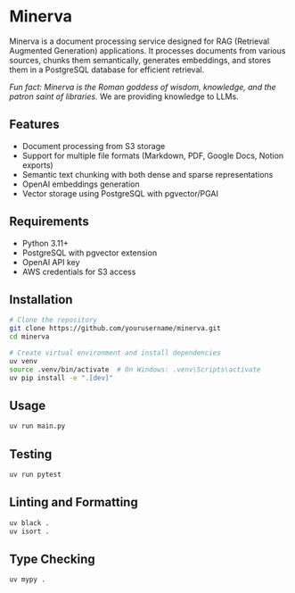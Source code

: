 # Minerva

Minerva is a document processing service designed for RAG (Retrieval Augmented Generation) applications. 
It processes documents from various sources, chunks them semantically, generates embeddings, and stores them in a PostgreSQL database for efficient retrieval.

*Fun fact: Minerva is the Roman goddess of wisdom, knowledge, and the patron saint of libraries.*
We are providing knowledge to LLMs.

## Features

- Document processing from S3 storage
- Support for multiple file formats (Markdown, PDF, Google Docs, Notion exports)
- Semantic text chunking with both dense and sparse representations
- OpenAI embeddings generation
- Vector storage using PostgreSQL with pgvector/PGAI

## Requirements

- Python 3.11+
- PostgreSQL with pgvector extension
- OpenAI API key
- AWS credentials for S3 access

## Installation

```bash
# Clone the repository
git clone https://github.com/yourusername/minerva.git
cd minerva

# Create virtual environment and install dependencies
uv venv
source .venv/bin/activate  # On Windows: .venv\Scripts\activate
uv pip install -e ".[dev]"
```

## Usage

```bash
uv run main.py
```

## Testing

```bash
uv run pytest
```

## Linting and Formatting

```bash
uv black .
uv isort .
```

## Type Checking

```bash
uv mypy .
```
